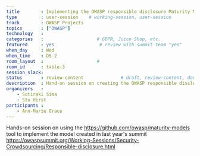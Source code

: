 ```yaml
---
title        : Implementing the OWASP responsible disclosure Maturity Model
type         : user-session    # working-session, user-session
track        : OWASP Projects
topics       : ["OWASP"]
technology   :
categories   :                    # GDPR, Juice Shop, etc.
featured     : yes                 # review with summit team "yes"
when_day     : Wed
when_time    : DS-2
room_layout  :                    #
room_id      : table-3
session_slack:
status       : review-content              # draft, review-content, done
description  : Hand-on session on creating the OWASP responsible disclosure Maturity Model
organizers   :
    - Sotiraki Sima
    - Stu Hirst
participants :
    - Ann-Marie Grace
---
```


Hands-on session on using the https://github.com/owasp/maturity-models tool to implement the
model created in last year's summit https://owaspsummit.org/Working-Sessions/Security-Crowdsourcing/Responsible-disclosure.html

<!--(add intro)

## WHY

(...)

## What

(...)

## Outcomes

(...)

## References

(...)


## Previous
-->
